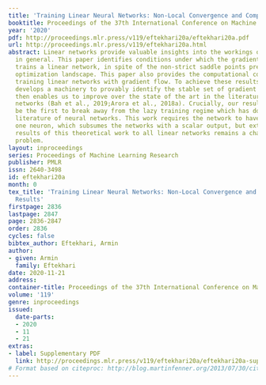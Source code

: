 ```yaml
---
title: 'Training Linear Neural Networks: Non-Local Convergence and Complexity Results'
booktitle: Proceedings of the 37th International Conference on Machine Learning
year: '2020'
pdf: http://proceedings.mlr.press/v119/eftekhari20a/eftekhari20a.pdf
url: http://proceedings.mlr.press/v119/eftekhari20a.html
abstract: Linear networks provide valuable insights into the workings of neural networks
  in general. This paper identifies conditions under which the gradient flow provably
  trains a linear network, in spite of the non-strict saddle points present in the
  optimization landscape. This paper also provides the computational complexity of
  training linear networks with gradient flow. To achieve these results, this work
  develops a machinery to provably identify the stable set of gradient flow, which
  then enables us to improve over the state of the art in the literature of linear
  networks (Bah et al., 2019;Arora et al., 2018a). Crucially, our results appear to
  be the first to break away from the lazy training regime which has dominated the
  literature of neural networks. This work requires the network to have a layer with
  one neuron, which subsumes the networks with a scalar output, but extending the
  results of this theoretical work to all linear networks remains a challenging open
  problem.
layout: inproceedings
series: Proceedings of Machine Learning Research
publisher: PMLR
issn: 2640-3498
id: eftekhari20a
month: 0
tex_title: 'Training Linear Neural Networks: Non-Local Convergence and Complexity
  Results'
firstpage: 2836
lastpage: 2847
page: 2836-2847
order: 2836
cycles: false
bibtex_author: Eftekhari, Armin
author:
- given: Armin
  family: Eftekhari
date: 2020-11-21
address: 
container-title: Proceedings of the 37th International Conference on Machine Learning
volume: '119'
genre: inproceedings
issued:
  date-parts:
  - 2020
  - 11
  - 21
extras:
- label: Supplementary PDF
  link: http://proceedings.mlr.press/v119/eftekhari20a/eftekhari20a-supp.pdf
# Format based on citeproc: http://blog.martinfenner.org/2013/07/30/citeproc-yaml-for-bibliographies/
---
```

